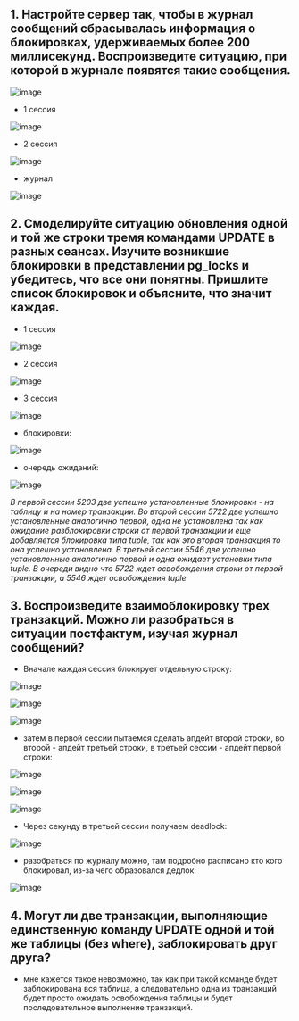 ## 1.  Настройте сервер так, чтобы в журнал сообщений сбрасывалась информация о блокировках, удерживаемых более 200 миллисекунд. Воспроизведите ситуацию, при которой в журнале появятся такие сообщения.

 ![image](https://github.com/AKhabarov/Otus-HomeWork/assets/40095258/72ebef50-9d0d-42a1-a357-b2d8ec72e6ee)
 
 * 1 сессия
  
 ![image](https://github.com/AKhabarov/Otus-HomeWork/assets/40095258/61101d72-71ef-48db-b024-1da0cf78d64f)

* 2 сессия
 
![image](https://github.com/AKhabarov/Otus-HomeWork/assets/40095258/47fc3b36-740d-46c5-b9d4-e796896ae866)

* журнал

![image](https://github.com/AKhabarov/Otus-HomeWork/assets/40095258/2233d741-a055-4c50-9008-9b383aac0a80)

## 2. Смоделируйте ситуацию обновления одной и той же строки тремя командами UPDATE в разных сеансах. Изучите возникшие блокировки в представлении pg_locks и убедитесь, что все они понятны. Пришлите список блокировок и объясните, что значит каждая.

* 1 сессия

![image](https://github.com/AKhabarov/Otus-HomeWork/assets/40095258/42c43948-933d-45af-beea-23c739ea70a1)

* 2 сессия

![image](https://github.com/AKhabarov/Otus-HomeWork/assets/40095258/55264206-fc26-4ece-8842-8aebd531c1ae)

* 3 сессия

![image](https://github.com/AKhabarov/Otus-HomeWork/assets/40095258/aee34353-7209-4d1a-a7d0-1d414b9dcd8a)

* блокировки:

![image](https://github.com/AKhabarov/Otus-HomeWork/assets/40095258/3b7468b5-2a7d-428c-8f0b-e3d583faf335)

* очередь ожиданий:

![image](https://github.com/AKhabarov/Otus-HomeWork/assets/40095258/efea7a38-611a-4d1c-9794-079b4c470291)

*В первой сессии 5203 две успешно установленные блокировки - на таблицу и на номер транзакции.
Во второй сессии 5722 две успешно установленные аналогично первой, одна не установлена так как ожидание разблокировки строки от первой транзакции и еще добавляется блокировка типа tuple, так как это вторая транзакция то она успешно установлена.
В третьей сессии 5546 две успешно установленные аналогично первой и одна ожидает установки типа tuple.
В очереди видно что 5722 ждет освобождения строки от первой транзакции, а 5546 ждет освобождения tuple*


## 3. Воспроизведите взаимоблокировку трех транзакций. Можно ли разобраться в ситуации постфактум, изучая журнал сообщений?

* Вначале каждая сессия блокирует отдельную строку:

![image](https://github.com/AKhabarov/Otus-HomeWork/assets/40095258/3fb4c27f-e930-4660-ab1a-c38321e8d8b5)

![image](https://github.com/AKhabarov/Otus-HomeWork/assets/40095258/995fa3aa-541c-4440-91e8-15268398d71d)

![image](https://github.com/AKhabarov/Otus-HomeWork/assets/40095258/9bb5b763-0417-4d39-9f09-4dd8b961fdc1)

* затем в первой сессии пытаемся сделать апдейт второй строки, во второй - апдейт третьей строки, в третьей сессии - апдейт первой строки:

![image](https://github.com/AKhabarov/Otus-HomeWork/assets/40095258/71c946c0-5c32-4ccf-bf09-f110461bf14b)

![image](https://github.com/AKhabarov/Otus-HomeWork/assets/40095258/7b9bc33c-3d55-4be1-ade8-9d0784f3d409)

![image](https://github.com/AKhabarov/Otus-HomeWork/assets/40095258/9ee5c437-3183-4a14-8030-4a55f72dff93)

* Через секунду в третьей сессии получаем deadlock:

![image](https://github.com/AKhabarov/Otus-HomeWork/assets/40095258/7483548f-7ad5-456d-abc1-98fe7c397b7c)

* разобраться по журналу можно, там подробно расписано кто кого блокировал, из-за чего образовался дедлок:

![image](https://github.com/AKhabarov/Otus-HomeWork/assets/40095258/9cd3b6ce-8de4-4df3-92df-da13e00d81d1)

## 4. Могут ли две транзакции, выполняющие единственную команду UPDATE одной и той же таблицы (без where), заблокировать друг друга?

* мне кажется такое невозможно, так как при такой команде будет заблокирована вся таблица, а следовательно одна из транзакций будет просто ожидать освобождения таблицы и будет последовательное выполнение транзакций.
